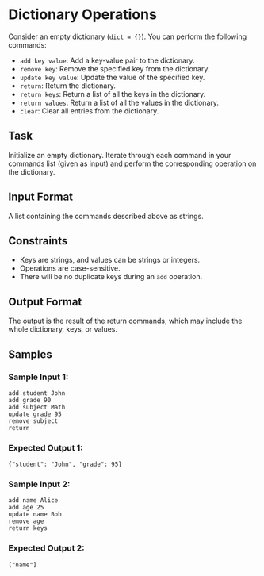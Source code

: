 # Dictionary Operations

Consider an empty dictionary (`dict = {}`). You can perform the following commands:

- `add key value`: Add a key-value pair to the dictionary.
- `remove key`: Remove the specified key from the dictionary.
- `update key value`: Update the value of the specified key.
- `return`: Return the dictionary.
- `return keys`: Return a list of all the keys in the dictionary.
- `return values`: Return a list of all the values in the dictionary.
- `clear`: Clear all entries from the dictionary.

## Task

Initialize an empty dictionary. Iterate through each command in your commands list (given as input) and perform the corresponding operation on the dictionary.

## Input Format

A list containing the commands described above as strings.

## Constraints

- Keys are strings, and values can be strings or integers.
- Operations are case-sensitive.
- There will be no duplicate keys during an `add` operation.

## Output Format

The output is the result of the return commands, which may include the whole dictionary, keys, or values.

## Samples

### Sample Input 1:

    add student John
    add grade 90
    add subject Math
    update grade 95
    remove subject
    return

### Expected Output 1:
    {"student": "John", "grade": 95}


### Sample Input 2:

    add name Alice
    add age 25
    update name Bob
    remove age
    return keys
    
### Expected Output 2:

    ["name"]



